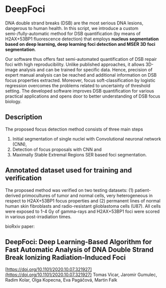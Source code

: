 # DeepFoci

DNA double strand breaks (DSB) are the most serious DNA lesions, dangerous to human health. In this script, we introduce a custom semi-/fully-automatic method for DSB quantification (by means of H2AX+53BP1 fluorescence detection) that employs **nucleus segmentation based on deep learning, deep learning foci detection and MSER 3D foci segmentation**. 

Our software thus offers fast semi-automated quantification of DSB repair foci with high reproducibility. Unlike published approaches, it allows 3D-image analysis and can be trained for specific data. Hence, precision of expert manual analysis can be reached and additional information on DSB focus properties extracted. Moreover, focus soft-classification by logistic regression overcomes the problems related to uncertainty of threshold setting. The developed software improves DSB quantification for various practical applications and opens door to better understanding of DSB focus biology.

## Description

The proposed focus detection method consists of three main steps
1) Initial segmentation of single nuclei with Convolutional neuronal network (CNN), 
2) Detection of focus proposals with CNN and 
3) Maximally Stable Extremal Regions SER based foci segmentation.

## Annotated dataset used for training and verification

The proposed method was verified on two testing datasets: (1) patient-derived primocultures of tumor and normal cells, very heterogeneous in respect to H2AX+53BP1 focus properties and (2) permanent lines of normal human skin fibroblasts and radio-resistant glioblastoma cells (U87). All cells were exposed to 1-4 Gy of gamma-rays and H2AX+53BP1 foci were scored in various post-irradiation times.




bioRxiv paper:
## DeepFoci: Deep Learning-Based Algorithm for Fast Automatic Analysis of DNA Double Strand Break Ionizing Radiation-Induced Foci
[https://doi.org/10.1101/2020.10.07.321927](https://doi.org/10.1101/2020.10.07.321927)
Tomas Vicar,  Jaromir Gumulec,  Radim Kolar, Olga Kopecna, Eva Pagáčová,  Martin Falk


